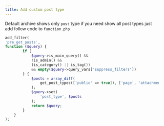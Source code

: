```yaml
---
title: Add custom post type
---
```


Default archive shows only `post` type if you need show all post types just add follow code to `function.php`

```php
add_filter(
'pre_get_posts', 
function ($query) {
        if (
            $query->is_main_query() &&
            !is_admin() &&
            (is_category() || is_tag())
            && empty($query->query_vars['suppress_filters'])
        ) {
            $posts = array_diff(
                get_post_types(['public' => true]), ['page', 'attachment', 'revision', 'forum', 'reply', 'topic'] /* array of ignored types*/
            );
            $query->set(
                'post_type', $posts
            );
            return $query;
        }
    }
);
```

